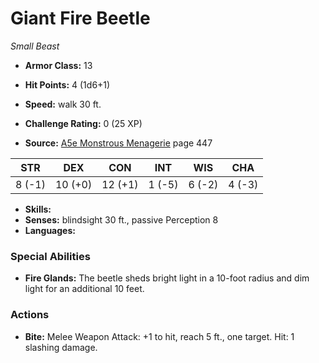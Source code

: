 # Giant Fire Beetle

*Small* *Beast*

- **Armor Class:** 13
- **Hit Points:** 4 (1d6+1)
- **Speed:** walk 30 ft.

- **Challenge Rating:** 0 (25 XP)
- **Source:** [A5e Monstrous Menagerie](https://enpublishingrpg.com/products/level-up-monstrous-menagerie-a5e) page 447

| STR | DEX | CON | INT | WIS | CHA |
| --- | --- | --- | --- | --- | --- |
| 8 (-1) | 10 (+0) | 12 (+1) | 1 (-5) | 6 (-2) | 4 (-3) |

- **Skills:** 
- **Senses:** blindsight 30 ft., passive Perception 8
- **Languages:** 

### Special Abilities

- **Fire Glands:** The beetle sheds bright light in a 10-foot radius and dim light for an additional 10 feet.

### Actions

- **Bite:** Melee Weapon Attack: +1 to hit, reach 5 ft., one target. Hit: 1 slashing damage.


